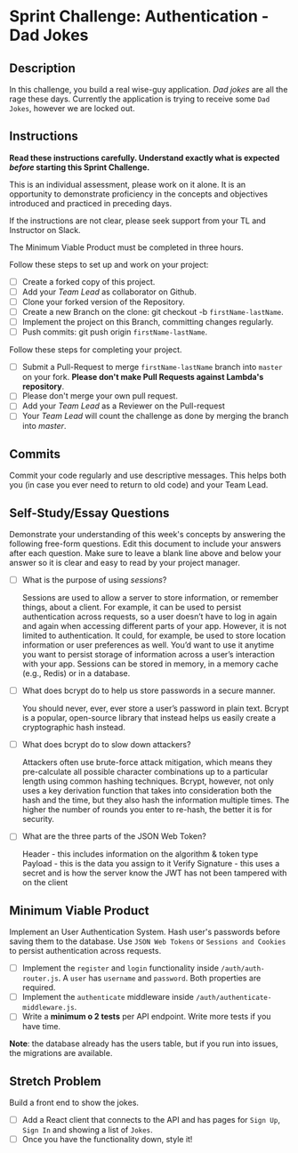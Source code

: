 # Sprint Challenge: Authentication - Dad Jokes

## Description

In this challenge, you build a real wise-guy application. _Dad jokes_ are all the rage these days. Currently the application is trying to receive some `Dad Jokes`, however we are locked out.

## Instructions

**Read these instructions carefully. Understand exactly what is expected _before_ starting this Sprint Challenge.**

This is an individual assessment, please work on it alone. It is an opportunity to demonstrate proficiency in the concepts and objectives introduced and practiced in preceding days.

If the instructions are not clear, please seek support from your TL and Instructor on Slack.

The Minimum Viable Product must be completed in three hours.

Follow these steps to set up and work on your project:

- [ ] Create a forked copy of this project.
- [ ] Add your _Team Lead_ as collaborator on Github.
- [ ] Clone your forked version of the Repository.
- [ ] Create a new Branch on the clone: git checkout -b `firstName-lastName`.
- [ ] Implement the project on this Branch, committing changes regularly.
- [ ] Push commits: git push origin `firstName-lastName`.

Follow these steps for completing your project.

- [ ] Submit a Pull-Request to merge `firstName-lastName` branch into `master` on your fork. **Please don't make Pull Requests against Lambda's repository**.
- [ ] Please don't merge your own pull request.
- [ ] Add your _Team Lead_ as a Reviewer on the Pull-request
- [ ] Your _Team Lead_ will count the challenge as done by merging the branch into _master_.

## Commits

Commit your code regularly and use descriptive messages. This helps both you (in case you ever need to return to old code) and your Team Lead.

## Self-Study/Essay Questions

Demonstrate your understanding of this week's concepts by answering the following free-form questions. Edit this document to include your answers after each question. Make sure to leave a blank line above and below your answer so it is clear and easy to read by your project manager.

- [ ] What is the purpose of using _sessions_?

    Sessions are used to allow a server to store information, or remember things, about a client. For example, it can be used to persist authentication across requests, so a user doesn’t have to log in again and again when accessing different parts of your app. However, it is not limited to authentication. It could, for example, be used to store location information or user preferences as well. You’d want to use it anytime you want to persist storage of information across a user’s interaction with your app. Sessions can be stored in memory, in a memory cache (e.g., Redis) or in a database.

- [ ] What does bcrypt do to help us store passwords in a secure manner.

    You should never, ever, ever store a user’s password in plain text. Bcrypt is a popular, open-source library that instead helps us easily create a cryptographic hash instead.

- [ ] What does bcrypt do to slow down attackers?

    Attackers often use brute-force attack mitigation, which means they pre-calculate all possible character combinations up to a particular length using common hashing techniques. Bcrypt, however, not only uses a key derivation function that takes into consideration both the hash and the time, but they also hash the information multiple times. The higher the number of rounds you enter to re-hash, the better it is for security.  


- [ ] What are the three parts of the JSON Web Token?

    Header - this includes information on the algorithm & token type
    Payload - this is the data you assign to it
    Verify Signature - this uses a secret and is how the server know the JWT has not been tampered with on the client


## Minimum Viable Product

Implement an User Authentication System. Hash user's passwords before saving them to the database. Use `JSON Web Tokens` or `Sessions and Cookies` to persist authentication across requests.

- [ ] Implement the `register` and `login` functionality inside `/auth/auth-router.js`. A `user` has `username` and `password`. Both properties are required.
- [ ] Implement the `authenticate` middleware inside `/auth/authenticate-middleware.js`.
- [ ] Write a **minimum o 2 tests** per API endpoint. Write more tests if you have time.

**Note**: the database already has the users table, but if you run into issues, the migrations are available.

## Stretch Problem

Build a front end to show the jokes.

- [ ] Add a React client that connects to the API and has pages for `Sign Up`, `Sign In` and showing a list of `Jokes`.
- [ ] Once you have the functionality down, style it!
